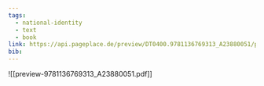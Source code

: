```yaml
---
tags:
  - national-identity
  - text
  - book
link: https://api.pageplace.de/preview/DT0400.9781136769313_A23880051/preview-9781136769313_A23880051.pdf
bib:
---
```


![[preview-9781136769313_A23880051.pdf]]
